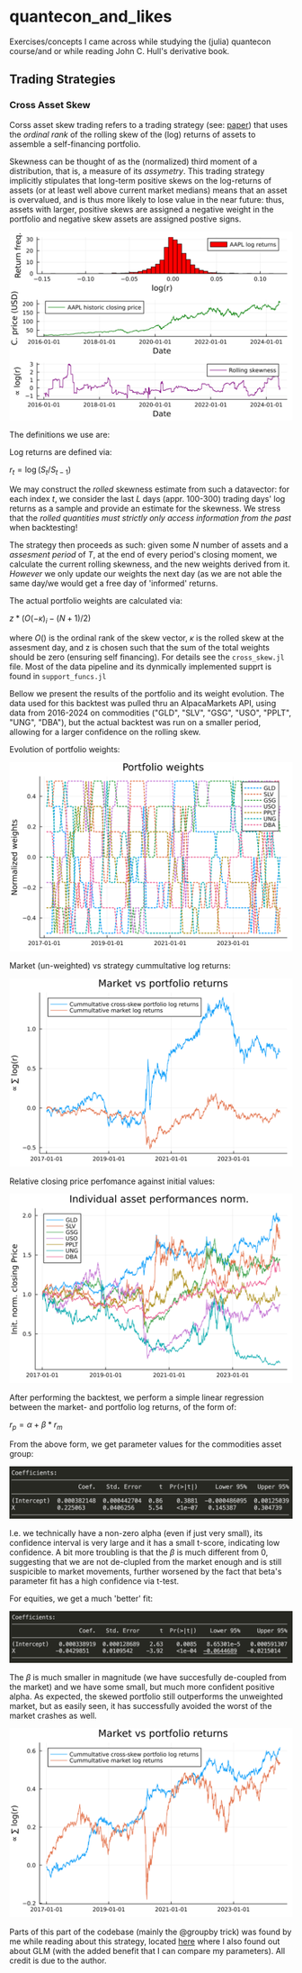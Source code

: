 # quantecon_and_likes
Exercises/concepts I came across while studying the (julia) quantecon course/and or while reading John C. Hull's derivative book.

## Trading Strategies
### Cross Asset Skew

Corss asset skew trading refers to a trading strategy (see: [paper]([https://elsevier-ssrn-document-store-prod.s3.amazonaws.com/19/12/17/ssrn_id3505422_code2771280.pdf?response-content-disposition=inline&X-Amz-Security-Token=IQoJb3JpZ2luX2VjELD%2F%2F%2F%2F%2F%2F%2F%2F%2F%2FwEaCXVzLWVhc3QtMSJFMEMCHx8xL8a7bQ%2Frrrk5Wdgtpf6DBHchspqA%2BlUeMUcHubYCIHQtH1e6wKtMw7zuog3UzvXxIVK6AbF5Jxp4NfCtiDNZKscFCLn%2F%2F%2F%2F%2F%2F%2F%2F%2F%2FwEQBBoMMzA4NDc1MzAxMjU3IgyYnPfg7muHi1VBR1YqmwWS2Njd6LH%2BoWWKCF7hkLa3cpBX9my4SWWjQaJPE%2BfiGsyJPIY2TU6djD1xuogjQ%2B5cONoMVFr9wi%2FeWGhjtdY6cC5MxX6%2FvB9Z9Cf6gtNNFEV%2FezFB6B21IsNypaEud0NAlJnq9cCuKstiFhiTDODBELL3DQYmPt4MtfqGceXT78TnQhPIckvxcPGYKWggPFeC7%2FJUoiKMGY%2BreKFLi1hIEbwCZNcF%2BohAk1yU6s48vDvaHHQfbL9tA%2F5vcVQ2%2BlDkpV%2BBzr9ibms1b1d9dAn9D4v2poyK4Nl3%2BgXgesXKK3ex6Rw%2BiM0QwDFZ%2B%2B9x3akeVYlFpBR6iiYeV64nJjV7K%2Fssrf2ndp3B8oRCTC1htKh2F5X4c%2BgYjixnLGTLgoIFBt4ic66QIxKvq4kxYJZS%2FqJFNxZJhHee9YBPsSZP2Byb%2B34PZZgvWWlm6iYBxLg4rohkvxmL4yPL3PFEG%2F37k%2FWjvdd0bZbAoEHKzQBgMwrfGyRzivpmPfJp%2FF41JzVpcEUUaGNMajjnoaq%2BsQYtZU4PkqXXT1kqKZt3uXsdHT30av7%2BiF8uyjvqcPy8Gobv42poAu%2BbzQJ6Xk47Oy8bHCUAW6DB%2B3Phgq9qYywiDQfJ%2Fp1dGTveu1Q1Z9r1FM%2BMaI1rpdx%2FIsV071k8Nlph0fRkDCEJsah7kvw9Jh9OCA%2FQTY%2BouzEoeq28mV8UD7Rg9NBW75ZzuRaXpdz7c3qk2S98FH4sOdwRufVFef9W4s4sDOxNeHPI2EyyvVlKc1%2By1R64fFhjAJhyWDnRoswDxWGV4b4Q0v%2FWTF1xSVOgEp7fNAli8XhdVuwM9xuXQPVq7eFHQ78nq%2BAz3ibevxSV31429S8c5SRDLaDdoTiThRFVJdaVPqabIc5tMJGkprYGOrMBd5SrTh9xnBp%2F%2F1eDTpV%2FpCdR1Ur7pPlTfyGcXeRBsIiALf%2BUcGUj%2FMV8SI2wRL3BxEZsOxaOScLCJq7iwG%2BCsV4OABwDzOLNGz36%2Fvu28HKFRVaG6hJyJy579igxct%2BSneFTvrh9QlbxiKGZIib%2FjBzJp9Gpx4KsHxmBTrHt901dNhmV7CvSoR6FA4bWDGwsSZQ5Jm2qbvR5BVC4MdwcOtUIGhnlopDuLm44eT%2F8gE%2Fronc%3D&X-Amz-Algorithm=AWS4-HMAC-SHA256&X-Amz-Date=20240824T084855Z&X-Amz-SignedHeaders=host&X-Amz-Expires=300&X-Amz-Credential=ASIAUPUUPRWE2KJYA23L%2F20240824%2Fus-east-1%2Fs3%2Faws4_request&X-Amz-Signature=1c882dc28dc7a72edd6336f8d6b538f6357867a5c8ad9edbb628c4792c939950)) that uses the _ordinal rank_ of the rolling skew of the (log) returns of assets to assemble a self-financing portfolio. 

Skewness can be thought of as the (normalized) third moment of a distribution, that is, a measure of its _assymetry_. This trading strategy implicitly stipulates that long-term positive skews on the log-returns of assets (or at least well above current market medians) means that an asset is overvalued, and is thus more likely to lose value in the near future: thus, assets with larger, positive skews are assigned a negative weight in the portfolio and negative skew assets are assigned postive signs.

![AAPL_skew](https://github.com/ArchHem/quantecon_and_likes/blob/main/visul/AAPL_example_skew.png)

The definitions we use are:

Log returns are defined via:

$r_t = \log(S_t / S_{t-1})$

We may construct the _rolled_ skewness estimate from such a datavector: for each index $t$, we consider the last $L$ days (appr. 100-300) trading days' log returns as a sample and provide an estimate for the skewness. We stress that the _rolled quantities must strictly only access information from the past_ when backtesting! 

The strategy then proceeds as such: given some $N$ number of assets and a _assesment period_ of $T$, at the end of every period's closing moment, we calculate the current rolling skewness, and the new weights derived from it. _However_ we only update our weights the next day (as we are not able the same day/we would get a free day of 'informed' returns.

The actual portfolio weights are calculated via:

$z*(O(-\kappa)_i - (N+1)/2 )$

where $O()$ is the ordinal rank of the skew vector, $\kappa$ is the rolled skew at the assesment day, and z is chosen such that the sum of the total weights should be zero (ensuring self financing). For details see the `cross_skew.jl` file. Most of the data pipeline and its dynmically implemented supprt is found in `support_funcs.jl`

Bellow we present the results of the portfolio and its weight evolution. The data used for this backtest was pulled thru an AlpacaMarkets API, using data from 2016-2024 on commodities ("GLD", "SLV", "GSG", "USO", "PPLT", "UNG", "DBA"), but the actual backtest was run on a smaller period, allowing for a larger confidence on the rolling skew. 

Evolution of portfolio weights:

![p_comm_weights](https://github.com/ArchHem/quantecon_and_likes/blob/main/visul/commodities_weights.png)

Market (un-weighted) vs strategy cummultative log returns:

![market_v_portf](https://github.com/ArchHem/quantecon_and_likes/blob/main/visul/market_vs_skew_commodity.png) 

Relative closing price perfomance against initial values:

![norm_close_comm](https://github.com/ArchHem/quantecon_and_likes/blob/main/visul/commodities_norm_asset_perf.png)

After performing the backtest, we perform a simple linear regression between the market- and portfolio log returns, of the form of:

$r_p = \alpha + \beta * r_m$

From the above form, we get parameter values for the commodities asset group:

![comm_fit](https://github.com/ArchHem/quantecon_and_likes/blob/main/visul/commodity_fit.png)

I.e. we technically have a non-zero alpha (even if just very small), its confidence interval is very large and it has a small t-score, indicating low confidence. A bit more troubling is that the $\beta$ is much different from 0, suggesting that we are not de-clupled from the market enough and is still suspicible to market movements, further worsened by the fact that beta's parameter fit has a high confidence via t-test. 

For equities, we get a much 'better' fit:

![eq_fit](https://github.com/ArchHem/quantecon_and_likes/blob/main/visul/equities_fix.png)

The $\beta$ is much smaller in magnitude (we have succesfully de-coupled from the market) and we have some small, but much more confident positive alpha. As expected, the skewed portfolio still outperforms the unweighted market, but as easily seen, it has successfully avoided the worst of the market crashes as well.

![eq_perf](https://github.com/ArchHem/quantecon_and_likes/blob/main/visul/market_vs_skew_equities.png)




Parts of this part of the codebase (mainly the @groupby trick) was found by me while reading about this strategy, located [here](https://dm13450.github.io/2024/02/08/Cross-Asset-Skew-A-Trading-Strategy.html) where I also found out about GLM (with the added benefit that I can compare my parameters). All credit is due to the author.

